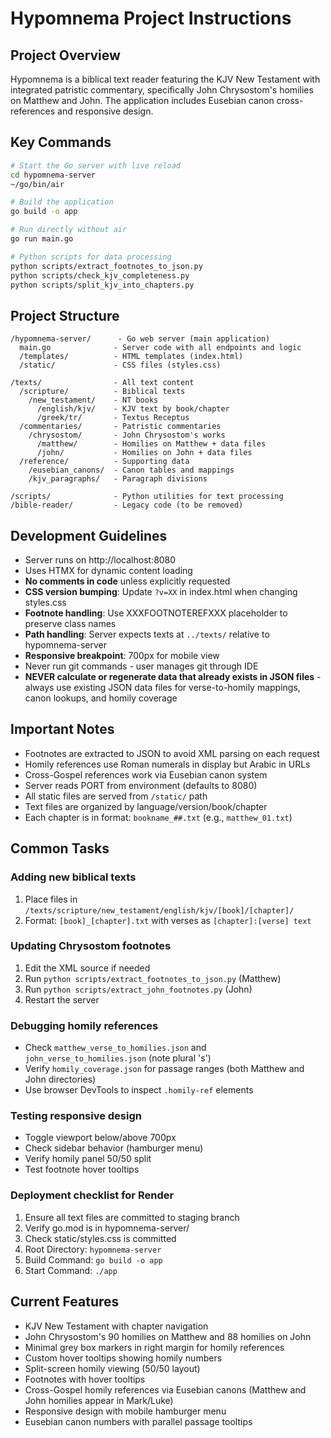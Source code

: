 # Hypomnema Project Instructions

## Project Overview
Hypomnema is a biblical text reader featuring the KJV New Testament with integrated patristic commentary, specifically John Chrysostom's homilies on Matthew and John. The application includes Eusebian canon cross-references and responsive design.

## Key Commands
```bash
# Start the Go server with live reload
cd hypomnema-server
~/go/bin/air

# Build the application
go build -o app

# Run directly without air
go run main.go

# Python scripts for data processing
python scripts/extract_footnotes_to_json.py
python scripts/check_kjv_completeness.py
python scripts/split_kjv_into_chapters.py
```

## Project Structure
```
/hypomnema-server/      - Go web server (main application)
  main.go              - Server code with all endpoints and logic
  /templates/          - HTML templates (index.html)
  /static/             - CSS files (styles.css)
  
/texts/                - All text content
  /scripture/          - Biblical texts
    /new_testament/    - NT books
      /english/kjv/    - KJV text by book/chapter
      /greek/tr/       - Textus Receptus
  /commentaries/       - Patristic commentaries
    /chrysostom/       - John Chrysostom's works
      /matthew/        - Homilies on Matthew + data files
      /john/           - Homilies on John + data files
  /reference/          - Supporting data
    /eusebian_canons/  - Canon tables and mappings
    /kjv_paragraphs/   - Paragraph divisions

/scripts/              - Python utilities for text processing
/bible-reader/         - Legacy code (to be removed)
```

## Development Guidelines
- Server runs on http://localhost:8080
- Uses HTMX for dynamic content loading
- **No comments in code** unless explicitly requested
- **CSS version bumping**: Update `?v=XX` in index.html when changing styles.css
- **Footnote handling**: Use XXXFOOTNOTEREFXXX placeholder to preserve class names
- **Path handling**: Server expects texts at `../texts/` relative to hypomnema-server
- **Responsive breakpoint**: 700px for mobile view
- Never run git commands - user manages git through IDE
- **NEVER calculate or regenerate data that already exists in JSON files** - always use existing JSON data files for verse-to-homily mappings, canon lookups, and homily coverage

## Important Notes
- Footnotes are extracted to JSON to avoid XML parsing on each request
- Homily references use Roman numerals in display but Arabic in URLs
- Cross-Gospel references work via Eusebian canon system
- Server reads PORT from environment (defaults to 8080)
- All static files are served from `/static/` path
- Text files are organized by language/version/book/chapter
- Each chapter is in format: `bookname_##.txt` (e.g., `matthew_01.txt`)

## Common Tasks

### Adding new biblical texts
1. Place files in `/texts/scripture/new_testament/english/kjv/[book]/[chapter]/`
2. Format: `[book]_[chapter].txt` with verses as `[chapter]:[verse] text`

### Updating Chrysostom footnotes
1. Edit the XML source if needed
2. Run `python scripts/extract_footnotes_to_json.py` (Matthew)
3. Run `python scripts/extract_john_footnotes.py` (John)
4. Restart the server

### Debugging homily references
- Check `matthew_verse_to_homilies.json` and `john_verse_to_homilies.json` (note plural 's')
- Verify `homily_coverage.json` for passage ranges (both Matthew and John directories)
- Use browser DevTools to inspect `.homily-ref` elements

### Testing responsive design
- Toggle viewport below/above 700px
- Check sidebar behavior (hamburger menu)
- Verify homily panel 50/50 split
- Test footnote hover tooltips

### Deployment checklist for Render
1. Ensure all text files are committed to staging branch
2. Verify go.mod is in hypomnema-server/
3. Check static/styles.css is committed
4. Root Directory: `hypomnema-server`
5. Build Command: `go build -o app`
6. Start Command: `./app`

## Current Features
- KJV New Testament with chapter navigation
- John Chrysostom's 90 homilies on Matthew and 88 homilies on John
- Minimal grey box markers in right margin for homily references
- Custom hover tooltips showing homily numbers
- Split-screen homily viewing (50/50 layout)
- Footnotes with hover tooltips
- Cross-Gospel homily references via Eusebian canons (Matthew and John homilies appear in Mark/Luke)
- Responsive design with mobile hamburger menu
- Eusebian canon numbers with parallel passage tooltips